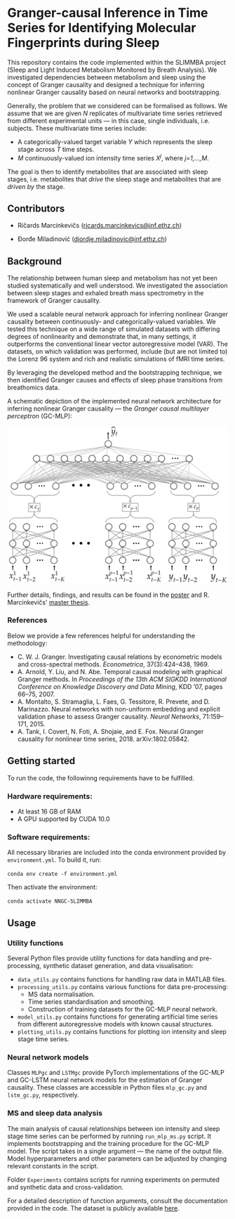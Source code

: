 # Granger-causal Inference in Time Series for Identifying Molecular Fingerprints during Sleep

This repository contains the code implemented within the SLIMMBA project (Sleep and Light Induced
Metabolism Monitored by Breath Analysis). We investigated dependencies between metabolism and sleep using the concept of Granger causality and designed a technique for inferring nonlinear Granger causality based on neural networks and bootstrapping.

Generally, the problem that we considered can be formalised as follows. We assume that we are given *N* replicates of multivariate time series retrieved from different experimental units &mdash; in this case, single individuals, i.e. subjects. These multivariate time series include:
- A categorically-valued target variable *Y* which represents the  sleep stage across *T* time steps.
- *M* continuously-valued ion intensity time series *X<sup>j</sup>*, where *j=1,...,M*.

The goal is then to identify metabolites that are associated with sleep stages, i.e. metabolites that *drive* the sleep stage and metabolites that are *driven by* the stage.

## Contributors

- Ričards Marcinkevičs ([ricards.marcinkevics@inf.ethz.ch](mailto:ricards.marcinkevics@inf.ethz.ch))

- Đorđe Miladinović ([djordje.miladinovic@inf.ethz.ch](mailto:djordje.miladinovic@inf.ethz.ch))

## Background

The relationship between human sleep and metabolism has not yet been studied systematically and well understood. We investigated the association between sleep stages and exhaled breath mass spectrometry in the framework of Granger causality. 

We used a scalable neural network approach for inferring nonlinear Granger causality between continuously- and categorically-valued variables. We tested this technique on a wide range of simulated datasets with differing degrees of nonlinearity and demonstrate that, in many settings, it outperforms the conventional linear vector autoregressive model (VAR). The datasets, on which validation was performed, include (but are not limited to) the Lorenz 96 system and rich and realistic simulations of fMRI time series. 

By leveraging the developed method and the bootstrapping technique, we then identified Granger causes and effects of sleep phase transitions from breathomics data.

A schematic depiction of the implemented neural network architecture for inferring nonlinear Granger causality &mdash; the *Granger causal multilayer perceptron* (GC-MLP):

<p align="center">
  <img src="https://github.com/i6092467/NNGC-SLIMMBA/blob/master/images/Causal_MLP.png" width="514">
</p>

Further details, findings, and results can be found in the [poster](https://github.com/i6092467/NNGC-SLIMMBA/blob/master/images/GC_MS.png) and R. Marcinkevičs' [master thesis](https://github.com/i6092467/NNGC-SLIMMBA/blob/master/documents/Master_Thesis_RMarcinkevics.pdf).

### References

Below we provide a few references helpful for understanding the methodology:
- C. W. J. Granger. Investigating causal relations by econometric models and cross-spectral methods. *Econometrica*, 37(3):424–438, 1969.
- A. Arnold, Y. Liu, and N. Abe. Temporal causal modeling with graphical Granger methods. In *Proceedings of the 13th ACM SIGKDD International Conference on Knowledge Discovery and Data Mining*, KDD ’07, pages 66–75, 2007.
- A. Montalto, S. Stramaglia, L. Faes, G. Tessitore, R. Prevete, and D. Marinazzo. Neural networks with non-uniform embedding and explicit validation phase to assess Granger causality. *Neural Networks*, 71:159–171, 2015.
- A. Tank, I. Covert, N. Foti, A. Shojaie, and E. Fox. Neural Granger causality for nonlinear time series, 2018. arXiv:1802.05842.

## Getting started

To run the code, the followinng requirements have to be fulfilled.

### Hardware requirements:

- At least 16 GB of RAM
- A GPU supported by CUDA 10.0

### Software requirements:

All necessary libraries are included into the conda environment provided by `environment.yml`. To build it, run:

`conda env create -f environment.yml`

Then activate the environment:

`conda activate NNGC-SLIMMBA`

## Usage

### Utility functions

Several Python files provide utility functions for data handling and pre-processing, synthetic dataset generation, and data visualisation:

- `data_utils.py` contains functions for handling raw data in MATLAB files. 
- `processing_utils.py` contains various functions for data pre-processing:
  - MS data normalisation.
  - Time series standardisation and smoothing.
  - Construction of training datasets for the GC-MLP neural network.
- `model_utils.py` contains functions for generating artificial time series from different autoregressive models with known causal structures.
- `plotting_utils.py` contains functions for plotting ion intensity and sleep stage time series.

### Neural network models

Classes `MLPgc` and `LSTMgc` provide PyTorch implementations of the GC-MLP and GC-LSTM neural network models for the estimation of Granger causality. These classes are accessible in Python files `mlp_gc.py` and `lstm_gc.py`, respectively.   

### MS and sleep data analysis

The main analysis of causal relationships between ion intensity and sleep stage time series can be performed by running `run_mlp_ms.py` script. It implements bootstrapping and the training procedure for the GC-MLP model. The script takes in a single argument &mdash; the name of the output file. Model hyperparameters and other parameters can be adjusted by changing relevant constants in the script. 

Folder `Experiments` contains scripts for running experiments on permuted and synthetic data and cross-validation.

For a detailed description of function arguments, consult the documentation provided in the code. The dataset is publicly available [here](https://www.research-collection.ethz.ch/handle/20.500.11850/422459).
